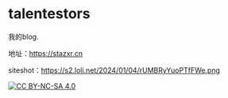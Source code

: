 # talentestors

我的blog.

地址：<https://stazxr.cn>

siteshot：<https://s2.loli.net/2024/01/04/rUMBRyYuoPTfFWe.png>

[![CC BY-NC-SA 4.0](https://licensebuttons.net/l/by-nc-sa/4.0/88x31.png)](https://creativecommons.org/licenses/by-nc-sa/4.0/deed.zh-hans)
